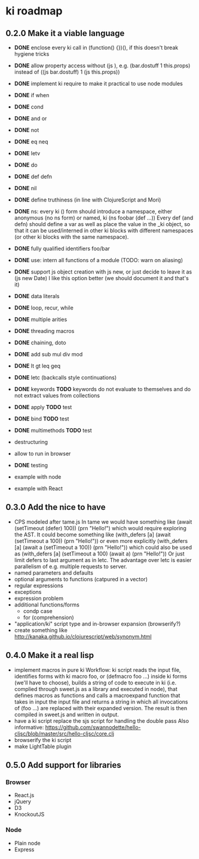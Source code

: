 
# ki roadmap

## 0.2.0 Make it a viable language

* **DONE** enclose every ki call in (function() {})(), if this doesn't break hygiene tricks
* **DONE** allow property access without (js ), e.g. (bar.dostuff 1 this.props) instead of 
  ((js bar.dostuff) 1 (js this.props)) 
* **DONE** implement ki require to make it practical to use node modules
* **DONE** if when 
* **DONE** cond 
* **DONE** and or 
* **DONE** not
* **DONE** eq neq 
* **DONE** letv 
* **DONE** do
* **DONE** def defn 
* **DONE** nil 
* **DONE** define truthiness (in line with ClojureScript and Mori)
* **DONE** ns: every ki () form should introduce a namespace, either anonymous 
  (no ns form) or named, ki (ns foobar (def ...))
  Every def (and defn) should define a var as well as place the value in
  the _ki object, so that it can be used/interned in other ki blocks with different 
  namespaces (or other ki blocks with the same namespace).
* **DONE** fully qualified identifiers foo/bar
* **DONE** use: intern all functions of a module (TODO: warn on aliasing)
* **DONE** support js object creation with js new, or just decide to leave it as 
  (js new Date) I like this option better (we should document it and that's it)
* **DONE** data literals
* **DONE** loop, recur, while 
* **DONE** multiple arities
* **DONE** threading macros 
* **DONE** chaining, doto
* **DONE** add sub mul div mod
* **DONE** lt gt leq geq
* **DONE** letc (backcalls style continuations)
* **DONE** keywords **TODO** keywords do not evaluate to themselves and do not extract values from collections
* **DONE** apply **TODO** test
* **DONE** bind **TODO** test
* **DONE** multimethods **TODO** test
* destructuring
* allow to run in browser

* **DONE** testing

* example with node
* example with React

## 0.3.0 Add the nice to have

* CPS modeled after tame.js
  In tame we would have something like
    (await (setTimeout (defer) 100))
    (prn "Hello!")
  which would require exploring the AST. It could become something like
    (with_defers [a]
     (await (setTimeout a 100))
     (prn "Hello!"))
  or even more explicitly
    (with_defers [a]
     (await a (setTimeout a 100))
     (prn "Hello!"))
  which could also be used as
    (with_defers [a]
     (setTimeout a 100)
     (await a)
     (prn "Hello!"))
  Or just limit defers to last argument as in letc. The advantage over letc is 
  easier parallelism of e.g. multiple requests to server.
* named parameters and defaults
* optional arguments to functions (catpured in a vector)
* regular expressions
* exceptions
* expression problem
* additional functions/forms
  * condp case
  * for (comprehension)
* "application/ki" script type and in-browser expansion (browserify?)
* create something like http://kanaka.github.io/clojurescript/web/synonym.html

## 0.4.0 Make it a real lisp

* implement macros in pure ki
  Workflow: ki script reads the input file, identifies forms with ki macro foo, 
  or (defmacro foo ...) inside ki forms (we'll have to choose), builds a string
  of code to execute in ki (i.e. complied through sweet.js as a library and 
  executed in node), that defines macros as functions and calls a macroexpand
  function that takes in input the input file and returns a string in which all
  invocations of (foo ...) are replaced with their expanded version.
  The result is then compiled in sweet.js and written in output.
* have a ki script replace the sjs script for handling the double pass
  Also informative: https://github.com/swannodette/hello-cljsc/blob/master/src/hello-cljsc/core.clj
* browserify the ki script
* make LightTable plugin

## 0.5.0 Add support for libraries

### Browser 

* React.js
* jQuery
* D3
* KnockoutJS

### Node

* Plain node
* Express

